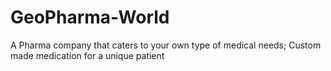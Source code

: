 # GeoPharma-World
A Pharma company that caters to your own type of medical needs; Custom made medication for a unique patient
